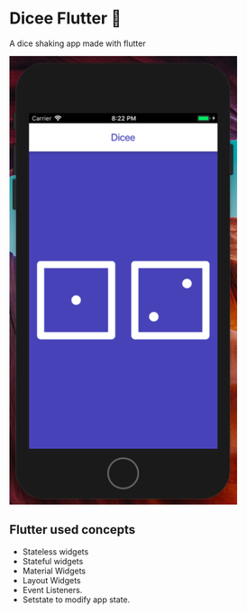 # Dicee Flutter 🎲

A dice shaking app made with flutter

![Finished App](demo-image.png)

## Flutter used concepts

- Stateless widgets
- Stateful widgets
- Material Widgets
- Layout Widgets
- Event Listeners.
- Setstate to modify app state.
